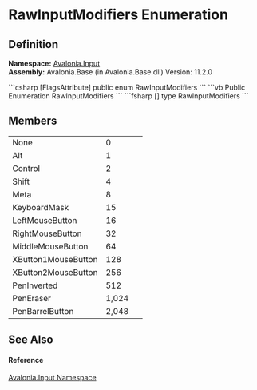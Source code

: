 # RawInputModifiers Enumeration




## Definition
**Namespace:** <a href="N_Avalonia_Input">Avalonia.Input</a>  
**Assembly:** Avalonia.Base (in Avalonia.Base.dll) Version: 11.2.0

<Tabs groupId="api-code-preview">
<TabItem value="csharp" label="C#">
```csharp
[FlagsAttribute]
public enum RawInputModifiers
```
</TabItem>
<TabItem value="vb" label="VB">
```vb
<FlagsAttribute>
Public Enumeration RawInputModifiers
```
</TabItem>
<TabItem value="fsharp" label="F#">
```fsharp
[<FlagsAttribute>]
type RawInputModifiers
```
</TabItem>
</Tabs>



## Members
<table>
<tr>
<td>None</td>
<td>0</td>
<td> </td>
</tr>
<tr>
<td>Alt</td>
<td>1</td>
<td> </td>
</tr>
<tr>
<td>Control</td>
<td>2</td>
<td> </td>
</tr>
<tr>
<td>Shift</td>
<td>4</td>
<td> </td>
</tr>
<tr>
<td>Meta</td>
<td>8</td>
<td> </td>
</tr>
<tr>
<td>KeyboardMask</td>
<td>15</td>
<td> </td>
</tr>
<tr>
<td>LeftMouseButton</td>
<td>16</td>
<td> </td>
</tr>
<tr>
<td>RightMouseButton</td>
<td>32</td>
<td> </td>
</tr>
<tr>
<td>MiddleMouseButton</td>
<td>64</td>
<td> </td>
</tr>
<tr>
<td>XButton1MouseButton</td>
<td>128</td>
<td> </td>
</tr>
<tr>
<td>XButton2MouseButton</td>
<td>256</td>
<td> </td>
</tr>
<tr>
<td>PenInverted</td>
<td>512</td>
<td> </td>
</tr>
<tr>
<td>PenEraser</td>
<td>1,024</td>
<td> </td>
</tr>
<tr>
<td>PenBarrelButton</td>
<td>2,048</td>
<td> </td>
</tr>
</table>

## See Also


#### Reference
<a href="N_Avalonia_Input">Avalonia.Input Namespace</a>  
